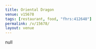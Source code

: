 ```yaml
---
title: Oriental Dragon
venue: v15678
tags: [restaurant, food, "fhrs:412648"]
permalink: /v/15678/
layout: venue
---
```

null